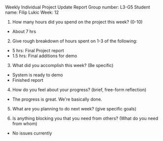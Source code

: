 Weekly Individual Project Update Report
Group number: L3-G5
Student name: Filip Lukic
Week: 12

1. How many hours did you spend on the project this week? (0-10)
* About 7 hrs

2. Give rough breakdown of hours spent on 1-3 of the following: 
* 5 hrs: Final Project report
* 1.5 hrs: Final additions for demo


3. What did you accomplish this week? (Be specific)
* System is ready to demo
* Finished report

4. How do you feel about your progress? (brief, free-form reflection)
* The progress is great. We're basically done.

5. What are you planning to do next week? (give specific goals)

6. Is anything blocking you that you need from others? (What do you need from whom)
* No issues currently
